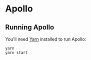 # Apollo

## Running Apollo

You'll need [Yarn](https://github.com/yarnpkg/yarn) installed to run Apollo:

```
yarn
yarn start
```
